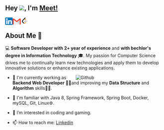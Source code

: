 ## Hey <img src="https://github.com/TheDudeThatCode/TheDudeThatCode/blob/master/Assets/Hi.gif" width="29">, I'm [Meet!]() 

<a href="https://www.linkedin.com/in/meet-dhami-66b433190/">
    <img align="left" alt="Meet Dhami | Linkedin" width="24px" src="https://github.com/meet1937/meet1937/blob/main/Assets/Linkedin.svg" />
  </a> &nbsp;&nbsp;
<a href="mailto: dhamimeet@gmail.com">
    <img align="left" alt="Meet Dhami | Gmail" width="26px" src="https://github.com/meet1937/meet1937/blob/main/Assets/Gmail.svg" />
  </a> &nbsp;&nbsp;
<a href="https://leetcode.com/u/meet1937/">
    <img align="left" alt="Meet Dhami | Leetcode" width="24px" src="https://github.com/meet1937/meet1937/blob/main/Assets/leetcode.png" />
  </a>

<br>

<h2> About Me 👨‍</h2>
 
 💻 **Software Developer with 2+ year of experience** and **with bechlor's degree in Information Technology** 🎓. My passion for Computer Science drives me to continually learn new technologies and apply them to develop innovative solutions or enhance existing applications.
 
<img width="55%" align="right" alt="Github" src="https://raw.githubusercontent.com/onimur/.github/master/.resources/git-header.svg" />

-  🔭 I'm currently working as **Backend Web Developer** 🙋‍♂️and improving my **Data Structure** and **Algorithm** skills👨‍💻.
  
-  🌱 I'm familiar with Java 8, Spring Framework, Spring Boot, Docker, mySQL, Git, Linux⚙️.

-   👀 I’m interested in coding and gaming.
  
-  📫 How to reach me: [Linkedin](https://www.linkedin.com/in/meet-dhami-66b433190/)
